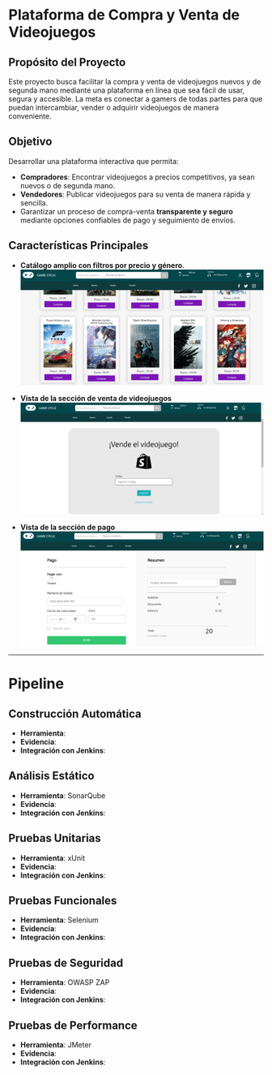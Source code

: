# Plataforma de Compra y Venta de Videojuegos

## Propósito del Proyecto
Este proyecto busca facilitar la compra y venta de videojuegos nuevos y de segunda mano mediante una plataforma en línea que sea fácil de usar, segura y accesible. La meta es conectar a gamers de todas partes para que puedan intercambiar, vender o adquirir videojuegos de manera conveniente.

## Objetivo
Desarrollar una plataforma interactiva que permita:
- **Compradores**: Encontrar videojuegos a precios competitivos, ya sean nuevos o de segunda mano.
- **Vendedores**: Publicar videojuegos para su venta de manera rápida y sencilla.
- Garantizar un proceso de compra-venta **transparente y seguro** mediante opciones confiables de pago y seguimiento de envíos.

## Características Principales

- **Catálogo amplio con filtros por precio y género.**
  ![Catálogo de videojuegos](imagenes/imagen1.png)
  
- **Vista de la sección de venta de videojuegos**
  ![Sección de venta](imagenes/imagen2.png)
  
- **Vista de la sección de pago**
  ![Sección de pago](imagenes/imagen3.png)
---

# Pipeline
## Construcción Automática
- **Herramienta**:
- **Evidencia**:
- **Integración con Jenkins**:
## Análisis Estático
- **Herramienta**: SonarQube
- **Evidencia**:
- **Integración con Jenkins**:
## Pruebas Unitarias
- **Herramienta**: xUnit
- **Evidencia**:
- **Integración con Jenkins**:
## Pruebas Funcionales
- **Herramienta**: Selenium
- **Evidencia**:
- **Integración con Jenkins**:
## Pruebas de Seguridad
- **Herramienta**: OWASP ZAP
- **Evidencia**:
- **Integración con Jenkins**:
## Pruebas de Performance
- **Herramienta**: JMeter
- **Evidencia**:
- **Integración con Jenkins**:
